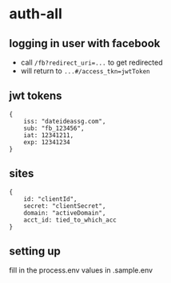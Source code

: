 # auth-all

## logging in user with facebook
- call `/fb?redirect_uri=...` to get redirected
- will return to `...#/access_tkn=jwtToken`

## jwt tokens
```
{
    iss: "dateideassg.com",
    sub: "fb_123456",
    iat: 12341211,
    exp: 12341234
}
```

## sites
```
{
    id: "clientId",
    secret: "clientSecret",
    domain: "activeDomain",
    acct_id: tied_to_which_acc
}
```

## setting up
fill in the process.env values in .sample.env
